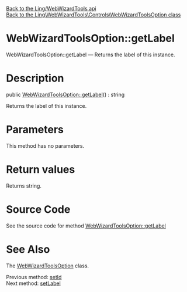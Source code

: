 [Back to the Ling/WebWizardTools api](https://github.com/lingtalfi/WebWizardTools/blob/master/doc/api/Ling/WebWizardTools.md)<br>
[Back to the Ling\WebWizardTools\Controls\WebWizardToolsOption class](https://github.com/lingtalfi/WebWizardTools/blob/master/doc/api/Ling/WebWizardTools/Controls/WebWizardToolsOption.md)


WebWizardToolsOption::getLabel
================



WebWizardToolsOption::getLabel — Returns the label of this instance.




Description
================


public [WebWizardToolsOption::getLabel](https://github.com/lingtalfi/WebWizardTools/blob/master/doc/api/Ling/WebWizardTools/Controls/WebWizardToolsOption/getLabel.md)() : string




Returns the label of this instance.




Parameters
================

This method has no parameters.


Return values
================

Returns string.








Source Code
===========
See the source code for method [WebWizardToolsOption::getLabel](https://github.com/lingtalfi/WebWizardTools/blob/master/Controls/WebWizardToolsOption.php#L85-L88)


See Also
================

The [WebWizardToolsOption](https://github.com/lingtalfi/WebWizardTools/blob/master/doc/api/Ling/WebWizardTools/Controls/WebWizardToolsOption.md) class.

Previous method: [setId](https://github.com/lingtalfi/WebWizardTools/blob/master/doc/api/Ling/WebWizardTools/Controls/WebWizardToolsOption/setId.md)<br>Next method: [setLabel](https://github.com/lingtalfi/WebWizardTools/blob/master/doc/api/Ling/WebWizardTools/Controls/WebWizardToolsOption/setLabel.md)<br>

